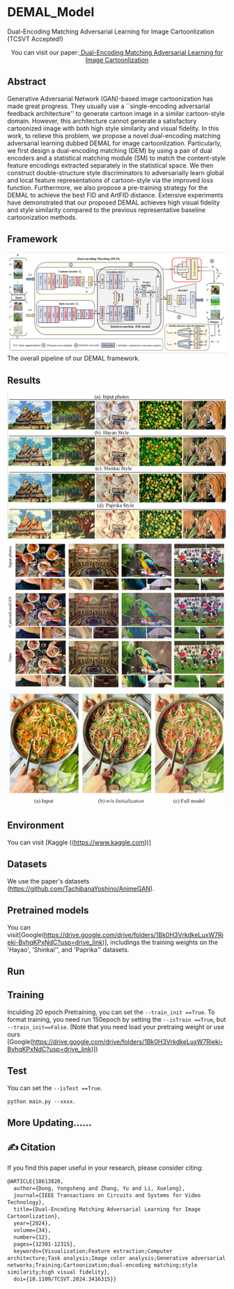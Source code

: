 
# DEMAL_Model
Dual-Encoding Matching Adversarial Learning for Image Cartoonlization (TCSVT Accepted!)

<div align="center">
 <!--   <img src="images/logo.png" alt="Logo" width="47" height="30" style="margin-right: 10px;"> -->
  You can visit our paper:<a href="https://ieeexplore.ieee.org/document/10988859"> Dual-Encoding Matching Adversarial Learning for Image Cartoonlization</a>
</h1>
</div>

## Abstract
Generative Adversarial Network (GAN)-based image cartoonization has made great progress. They 
usually use a ``single-encoding adversarial feedback architecture'' to generate cartoon image in a similar cartoon-style domain. However, this architecture cannot generate a satisfactory cartoonized image with both high style similarity and visual fidelity. In this work, to relieve this problem, we propose a novel dual-encoding matching adversarial learning dubbed DEMAL for image cartoonlization. Particularly, we first design a dual-encoding matching (DEM) by using a pair of dual encoders and a statistical matching module (SM) to match the content-style feature encodings extracted separately in the statistical space. We then construct double-structure style discriminators to adversarially learn global and local feature representations of cartoon-style via the improved loss function. Furthermore, we also propose a pre-training strategy for the DEMAL to achieve the best FID and ArtFID distance. Extensive experiments have demonstrated that our proposed DEMAL achieves high visual fidelity and style similarity compared to the previous representative baseline cartoonization methods.
## Framework
![DEMAL](https://github.com/ZYDeeplearning/DEMAL_Model/blob/main/1.png)
The overall pipeline of our DEMAL framework.
## Results
![DEMAL](https://github.com/ZYDeeplearning/DEMAL_Model/blob/main/2.png)
![DEMAL](https://github.com/ZYDeeplearning/DEMAL_Model/blob/main/3.png)
![DEMAL](https://github.com/ZYDeeplearning/DEMAL_Model/blob/main/4.png)

## Environment
You can visit [Kaggle ((https://www.kaggle.com))] 
## Datasets
We use the paper's datasets (https://github.com/TachibanaYoshino/AnimeGAN). 
## Pretrained models
You can visit[Google(https://drive.google.com/drive/folders/1Bk0H3VrkdkeLuxW7Rieki-BvhqKPxNdC?usp=drive_link)], includings the training weights on the 'Hayao', 'Shinkai'', and 'Paprika'' datasets.

## Run
## Training
Inculding 20 epoch Pretraining, you can set the ``--train_init ==True``. To format training, you need run 150epoch by setting the  ``--isTrain ==True``, but 
``--train_init==False``. (Note that you need load your pretraing weight or use ours [Google(https://drive.google.com/drive/folders/1Bk0H3VrkdkeLuxW7Rieki-BvhqKPxNdC?usp=drive_link)])
## Test 
You can set the ``--isTest ==True``.
```
python main.py --xxxx.
```
## More Updating......
##  ✍️️ Citation
If you find this paper useful in your research, please consider citing:
```
@ARTICLE{10613820,
  author={Dong, Yongsheng and Zhang, Yu and Li, Xuelong},
  journal={IEEE Transactions on Circuits and Systems for Video Technology}, 
  title={Dual-Encoding Matching Adversarial Learning for Image Cartoonlization}, 
  year={2024},
  volume={34},
  number={12},
  pages={12301-12315},
  keywords={Visualization;Feature extraction;Computer architecture;Task analysis;Image color analysis;Generative adversarial networks;Training;Cartoonization;dual-encoding matching;style similarity;high visual fidelity},
  doi={10.1109/TCSVT.2024.3416315}}
